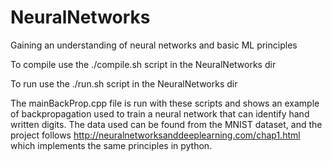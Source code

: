 # NeuralNetworks
Gaining an understanding of neural networks and basic ML principles


To compile use the ./compile.sh script in the NeuralNetworks dir

To run use the ./run.sh script in the NeuralNetworks dir

The mainBackProp.cpp file is run with these scripts and shows an example
of backpropagation used to train a neural network that can identify hand written
digits. The data used can be found from the MNIST dataset, and the project follows
http://neuralnetworksanddeeplearning.com/chap1.html which implements the same
principles in python.